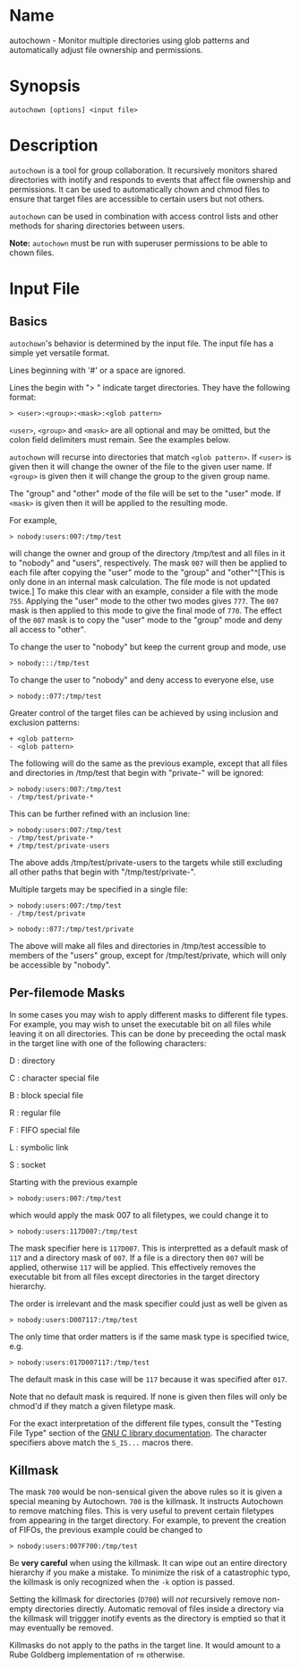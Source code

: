 # Name

autochown - Monitor multiple directories using glob patterns and automatically adjust file ownership and permissions.

# Synopsis

`autochown [options] <input file>`

# Description
`autochown` is a tool for group collaboration. It recursively monitors shared directories with inotify and responds to events that affect file ownership and permissions. It can be used to automatically chown and chmod files to ensure that target files are accessible to certain users but not others.

`autochown` can be used in combination with access control lists and other methods for sharing directories between users.

**Note:** `autochown` must be run with superuser permissions to be able to chown files.


# Input File

## Basics
`autochown`'s behavior is determined by the input file. The input file has a simple yet versatile format.

Lines beginning with '#' or a space are ignored.

Lines the begin with "> " indicate target directories. They have the following format:

    > <user>:<group>:<mask>:<glob pattern>

`<user>`, `<group>` and `<mask>` are all optional and may be omitted, but the colon field delimiters must remain. See the examples below.

`autochown` will recurse into directories that match `<glob pattern>`. If `<user>` is given then it will change the owner of the file to the given user name. If `<group>` is given then it will change the group to the given group name.

The "group" and "other" mode of the file will be set to the "user" mode. If `<mask>` is given then it will be applied to the resulting mode.

For example,

    > nobody:users:007:/tmp/test

will change the owner and group of the directory /tmp/test and all files in it to "nobody" and "users", respectively. The mask `007` will then be applied to each file after copying the "user" mode to the "group" and "other"^[This is only done in an internal mask calculation. The file mode is not updated twice.] To make this clear with an example, consider a file with the mode `755`. Applying the "user" mode to the other two modes gives `777`. The `007` mask is then applied to this mode to give the final mode of `770`. The effect of the `007` mask is to copy the "user" mode to the "group" mode and deny all access to "other".

To change the user to "nobody" but keep the current group and mode, use

    > nobody:::/tmp/test

To change the user to "nobody" and deny access to everyone else, use

    > nobody::077:/tmp/test

Greater control of the target files can be achieved by using inclusion and exclusion patterns:

    + <glob pattern>
    - <glob pattern>

The following will do the same as the previous example, except that all files and directories in /tmp/test that begin with "private-" will be ignored:

    > nobody:users:007:/tmp/test
    - /tmp/test/private-*

This can be further refined with an inclusion line:

    > nobody:users:007:/tmp/test
    - /tmp/test/private-*
    + /tmp/test/private-users

The above adds /tmp/test/private-users to the targets while still excluding all other paths that begin with "/tmp/test/private-".


Multiple targets may be specified in a single file:

    > nobody:users:007:/tmp/test
    - /tmp/test/private

    > nobody::077:/tmp/test/private

The above will make all files and directories in /tmp/test accessible to members of the "users" group, except for /tmp/test/private, which will only be accessible by "nobody".

## Per-filemode Masks
In some cases you may wish to apply different masks to different file types. For example, you may wish to unset the executable bit on all files while leaving it on all directories. This can be done by preceeding the octal mask in the target line with one of the following characters:

D
:   directory

C
:   character special file

B
:   block special file

R
:   regular file

F
:   FIFO special file

L
:   symbolic link

S
:   socket

Starting with the previous example

    > nobody:users:007:/tmp/test

which would apply the mask 007 to all filetypes, we could change it to

    > nobody:users:117D007:/tmp/test

The mask specifier here is `117D007`. This is interpretted as a default mask of `117` and a directory mask of `007`. If a file is a directory then `007` will be applied, otherwise `117` will be applied. This effectively removes the executable bit from all files except directories in the target directory hierarchy.

The order is irrelevant and the mask specifier could just as well be given as

    > nobody:users:D007117:/tmp/test

The only time that order matters is if the same mask type is specified twice, e.g.

    > nobody:users:017D007117:/tmp/test

The default mask in this case will be `117` because it was specified after `017`.

Note that no default mask is required. If none is given then files will only be chmod'd if they match a given filetype mask.


For the exact interpretation of the different file types, consult the "Testing File Type" section of the [GNU C library documentation](http://www.gnu.org/software/libc/manual/html_mono/libc.html#Testing-File-Type). The character specifiers above match the `S_IS...` macros there.



## Killmask
The mask `700` would be non-sensical given the above rules so it is given a special meaning by Autochown. `700` is the killmask. It instructs Autochown to remove matching files. This is very useful to prevent certain filetypes from appearing in the target directory. For example, to prevent the creation of FIFOs, the previous example could be changed to

    > nobody:users:007F700:/tmp/test

Be **very careful** when using the killmask. It can wipe out an entire directory hierarchy if you make a mistake. To minimize the risk of a catastrophic typo, the killmask is only recognized when the `-k` option is passed.


Setting the killmask for directories (`D700`) will *not* recursively remove non-empty directories directly. Automatic removal of files inside a directory via the killmask will triggger inotify events as the directory is emptied so that it may eventually be removed.

Killmasks do not apply to the paths in the target line. It would amount to a Rube Goldberg implementation of `rm` otherwise.
